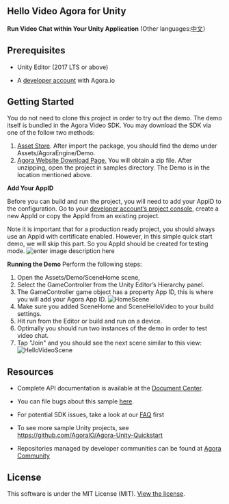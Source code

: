 ## Hello Video Agora for Unity
 **Run Video Chat within Your Unity Application**
(Other languages:[中文](README.zh.md)）

## Prerequisites

-   Unity Editor (2017 LTS or above)
    
-   A [developer account](https://sso.agora.io/en/signup) with Agora.io
    

## Getting Started
You do not need to clone this project in order to try out the demo.  The demo itself is bundled in the Agora Video SDK.  You may download the SDK via one of the follow two methods:

 1. [Asset Store](https://assetstore.unity.com/packages/tools/video/agora-video-sdk-for-unity-134502).  After import the package, you should find the demo under Assets/AgoraEngine/Demo.
 2. [Agora Website Download Page.](https://docs.agora.io/en/Video/downloads?platform=Unity) You will obtain a zip file.  After unzipping, open the project in samples directory.  The Demo is in the location mentioned above.

**Add Your AppID**

Before you can build and run the project, you will need to add your AppID to the configuration. Go to your [developer account’s project console](https://console.agora.io/projects), create a new AppId or copy the AppId from an existing project. 

Note it is important that for a production ready project, you should always use an AppId with certificate enabled.  However, in this simple quick start demo, we will skip this part.  So you AppId should be created for testing mode.
![enter image description here](https://user-images.githubusercontent.com/1261195/110023464-11eb0480-7ce2-11eb-99d6-031af60715ab.png)

**Running the Demo**
Perform the following steps:

1.  Open the Assets/Demo/SceneHome scene,
2.  Select the GameController from the Unity Editor’s Hierarchy panel.   
3.  The GameController game object has a property App ID, this is where you will add your Agora App ID.
![HomeScene](https://user-images.githubusercontent.com/1261195/113456235-88525380-93c1-11eb-9426-f76f7882cccb.png)   
 4. Make sure you added SceneHome and SceneHelloVideo to your build settings.
 5. Hit run from the Editor or build and run on a device.
 6. Optimally you should run two instances of the demo in order to test video chat.
 7. Tap "Join" and you should see the next scene similar to this view: ![HelloVideoScene](https://user-images.githubusercontent.com/1261195/113455947-c602ac80-93c0-11eb-8fb5-275ae2544387.png)


## [](https://github.com/AgoraIO-Community/Unity-RTM#resources)Resources

  -   Complete API documentation is available at the  [Document Center](https://docs.agora.io/en/).
-   You can file bugs about this sample  [here](https://github.com/AgoraIO/Hello-Video-Unity-Agora/issues).

- For potential SDK issues, take a look at our  [FAQ](https://docs.agora.io/en/faq)  first

- To see more sample Unity projects, see https://github.com/AgoraIO/Agora-Unity-Quickstart

- Repositories managed by developer communities can be found at  [Agora Community](https://github.com/AgoraIO-Community)




## License

This software is under the MIT License (MIT). [View the license](LICENSE.md).
